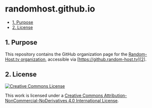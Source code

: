 # randomhost.github.io

<!-- TOC -->
* [1. Purpose](#1-purpose)
* [2. License](#2-license)
<!-- TOC -->

## 1. Purpose

This repository contains the GitHub organization page for the [Random-Host.tv
organization][1], accessible via [https://github.random-host.tv][2].

## 2. License

[![Creative Commons License][3]][4]

This work is licensed under a [Creative Commons
Attribution-NonCommercial-NoDerivatives 4.0 International License][4].


[1]: https://github.com/randomhost
[2]: https://github.random-host.tv/
[3]: https://i.creativecommons.org/l/by-nc-nd/4.0/88x31.png
[4]: https://creativecommons.org/licenses/by-nc-nd/4.0/
